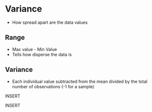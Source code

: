 # Variance

- How spread apart are the data values

## Range

- Max value - Min Value
- Tells how disperse the data is

## Variance

- Each individual value subtracted from the mean divided by the total number of observations (-1 for a sample)

INSERT

INSERT

